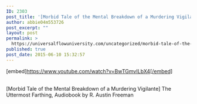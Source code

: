 ```yaml
---
ID: 2303
post_title: '[Morbid Tale of the Mental Breakdown of a Murdering Vigilante] The Uttermost Farthing ()'
author: abbie04m553726
post_excerpt: ""
layout: post
permalink: >
  https://universalflowuniversity.com/uncategorized/morbid-tale-of-the-mental-breakdown-of-a-murdering-vigilante-the-uttermost-farthing/
published: true
post_date: 2015-06-10 15:32:57
---
```

[embed]https://www.youtube.com/watch?v=BwTGmvILbX4[/embed]</br></br>
<p>[Morbid Tale of the Mental Breakdown of a Murdering Vigilante] The Uttermost Farthing, Audiobook by R. Austin Freeman</p>